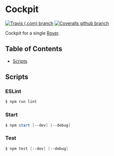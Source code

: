 # Cockpit
[![Travis (.com) branch](https://img.shields.io/travis/com/RescueOnWheels/Cockpit/master.svg?style=flat-square)](https://travis-ci.com/RescueOnWheels/Cockpit)
[![Coveralls github branch](https://img.shields.io/coveralls/github/RescueOnWheels/Cockpit/master.svg?style=flat-square)](https://coveralls.io/github/RescueOnWheels/Cockpit)

Cockpit for a single [Rover](https://github.com/RescueOnWheels/Rover).

## Table of Contents
* [Scripts](#scripts)

## Scripts
### ESLint
```powershell
$ npm run lint
```

### Start
```powershell
$ npm start [--dev] [--debug]
```

### Test
```powershell
$ npm test [--dev] [--debug]
```
